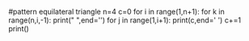 #pattern equilateral triangle
n=4
c=0
for i in range(1,n+1):
    for k in range(n,i,-1):
        print(" ",end='')
    for j in range(1,i+1):
        print(c,end=' ')
        c+=1
    print()    
